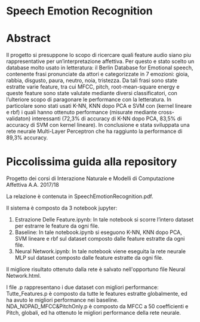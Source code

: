 # Speech Emotion Recognition

# Abstract
Il progetto si presuppone lo scopo di ricercare quali feature audio siano piu rappresentative per un’interpretazione affettiva. Per questo e stato scelto un database molto usato in letteratura: il Berlin Database for Emotional speech, contenente frasi pronunciate da attori e
categorizzate in 7 emozioni: gioia, rabbia, disgusto, paura, neutro, noia, tristezza. Da tali frasi sono state estratte varie feature, tra cui MFCC, pitch, root-mean-square energy e queste feature sono state valutate mediante diversi classificatori, con l’ulteriore scopo di paragonare le performance con la letteratura. In particolare sono stati usati K-NN, KNN dopo PCA e SVM con (kernel lineare e rbf) i quali hanno ottenuto performance (misurate mediante cross-validaton) interessanti (72,3% di accuracy di K-NN dopo PCA, 83,5% di accuracy di SVM con kernel lineare). In conclusione e stata sviluppata una rete neurale Multi-Layer Perceptron che ha raggiunto la performance di 89,3% accuracy.

# Piccolissima guida alla repository

Progetto dei corsi di Interazione Naturale e Modelli di Computazione Affettiva A.A. 2017/18

La relazione è contenuta in SpeechEmotionRecognition.pdf.

Il sistema è composto da 3 notebook jupyter:
1) Estrazione Delle Feature.ipynb: In tale notebook si scorre l’intero dataset per estrarre le feature da ogni file.
2) Baseline: In tale notebook.ipynb si eseguono K-NN, KNN dopo PCA, SVM lineare e rbf sul dataset composto dalle feature estratte da ogni file.
3) Neural Network.ipynb: In tale notebook viene eseguita la rete neurale MLP sul dataset composto dalle feature estratte da ogni file.

Il migliore risultato ottenuto dalla rete è salvato nell'opportuno file Neural Network.html.

I file .p rappresentano i due dataset con migliori performance: Tutte_Features.p è composto da tutte le features estratte globalmente,
ed ha avuto le migliori performance nei baseline. NDA_NOPAD_MFCC&PitchOnly.p è composto da MFCC a 50 coefficienti e Pitch, globali,
ed ha ottenuto le migliori performance della rete neurale.
